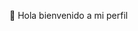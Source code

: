 👋 Hola bienvenido a mi perfil 


<!---
Emmanuel-Alejandro-Ramos-Romero/Emmanuel-Alejandro-Ramos-Romero is a ✨ special ✨ repository because its `README.md` (this file) appears on your GitHub profile.
You can click the Preview link to take a look at your changes.
--->
  
